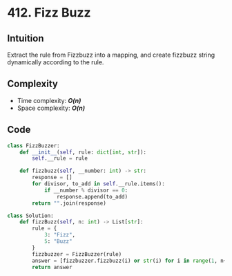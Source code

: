 # 412. Fizz Buzz

## Intuition

Extract the rule from Fizzbuzz into a mapping, and create fizzbuzz string dynamically according to the rule.

## Complexity

- Time complexity: ***O(n)***
- Space complexity: ***O(n)***

## Code

```py
class FizzBuzzer:
    def __init__(self, rule: dict[int, str]):
        self.__rule = rule

    def fizzbuzz(self, __number: int) -> str:
        response = []
        for divisor, to_add in self.__rule.items():
            if __number % divisor == 0:
                response.append(to_add)
        return "".join(response)

class Solution:
    def fizzBuzz(self, n: int) -> List[str]:
        rule = {
            3: "Fizz",
            5: "Buzz"
        }
        fizzbuzzer = FizzBuzzer(rule)
        answer = [fizzbuzzer.fizzbuzz(i) or str(i) for i in range(1, n+1)]
        return answer
```

